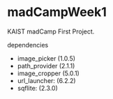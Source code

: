 # madCampWeek1
KAIST madCamp First Project.


dependencies
- image_picker (1.0.5)
- path_provider (2.1.1)
- image_cropper (5.0.1)
- url_launcher: (6.2.2)
- sqflite: (2.3.0)
